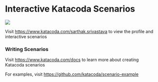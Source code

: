 # Interactive Katacoda Scenarios

[![](http://shields.katacoda.com/katacoda/sarthak.srivastava/count.svg)](https://www.katacoda.com/sarthak.srivastava "Get your profile on Katacoda.com")

Visit https://www.katacoda.com/sarthak.srivastava to view the profile and interactive scenarios

### Writing Scenarios
Visit https://www.katacoda.com/docs to learn more about creating Katacoda scenarios

For examples, visit https://github.com/katacoda/scenario-example
